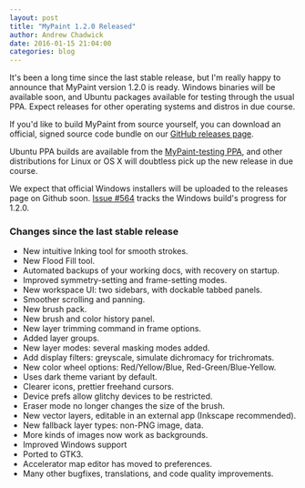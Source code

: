 ```yaml
---
layout: post
title: "MyPaint 1.2.0 Released"
author: Andrew Chadwick
date: 2016-01-15 21:04:00
categories: blog
---
```


It's been a long time since the last stable release, but I'm really
happy to announce that MyPaint version 1.2.0 is ready. Windows binaries
will be available soon, and Ubuntu packages available for testing
through the usual PPA. Expect releases for other operating systems and
distros in due course.

If you'd like to build MyPaint from source yourself, you can download an
official, signed source code bundle on our [GitHub releases
page][release.src].

Ubuntu PPA builds are available from the [MyPaint-testing
PPA][release.ppa], and other distributions for Linux or OS X will
doubtless pick up the new release in due course.

We expect that official Windows installers will be uploaded to the
releases page on Github soon. [Issue #564][issue.winrel] tracks the
Windows build's progress for 1.2.0.

### Changes since the last stable release

* New intuitive Inking tool for smooth strokes.
* New Flood Fill tool.
* Automated backups of your working docs, with recovery on startup.
* Improved symmetry-setting and frame-setting modes.
* New workspace UI: two sidebars, with dockable tabbed panels.
* Smoother scrolling and panning.
* New brush pack.
* New brush and color history panel.
* New layer trimming command in frame options.
* Added layer groups.
* New layer modes: several masking modes added.
* Add display filters: greyscale, simulate dichromacy for trichromats.
* New color wheel options: Red/Yellow/Blue, Red-Green/Blue-Yellow.
* Uses dark theme variant by default.
* Clearer icons, prettier freehand cursors.
* Device prefs allow glitchy devices to be restricted.
* Eraser mode no longer changes the size of the brush.
* New vector layers, editable in an external app (Inkscape recommended).
* New fallback layer types: non-PNG image, data.
* More kinds of images now work as backgrounds.
* Improved Windows support
* Ported to GTK3.
* Accelerator map editor has moved to preferences.
* Many other bugfixes, translations, and code quality improvements.

[release.src]: https://github.com/mypaint/mypaint/releases/tag/v1.2.0
[release.ppa]: https://launchpad.net/~achadwick/+archive/ubuntu/mypaint-testing/+packages
[issue.winrel]: https://github.com/mypaint/mypaint/issues/564
